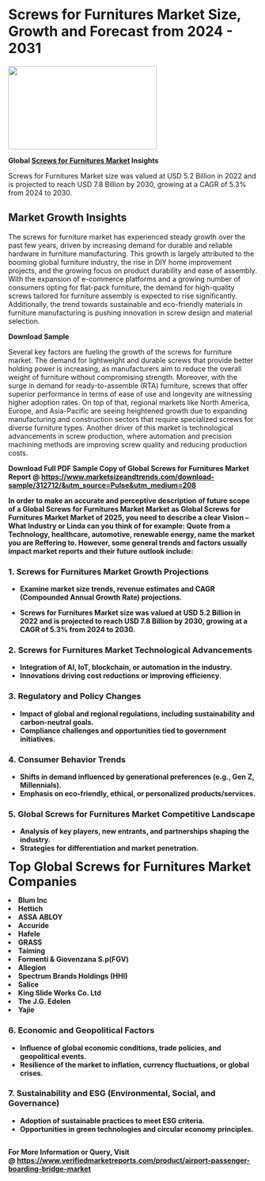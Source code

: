 <H1>Screws for Furnitures Market Size, Growth and Forecast from 2024 - 2031</H1><img class="aligncenter size-medium wp-image-584254" src="https://thirdeyenews.in/wp-content/uploads/2024/09/Global-Market-Research-300x168.jpeg" alt="" width="300" height="168" /><p><strong>Global&nbsp;<a href="https://www.marketsizeandtrends.com/download-sample/312712/&amp;utm_source=Pulse&amp;utm_medium=208">Screws for Furnitures Market</a> Insights</strong></p><p>Screws for Furnitures Market size was valued at USD 5.2 Billion in 2022 and is projected to reach USD 7.8 Billion by 2030, growing at a CAGR of 5.3% from 2024 to 2030.</p><p><h2>Market Growth Insights</h2> <p>The screws for furniture market has experienced steady growth over the past few years, driven by increasing demand for durable and reliable hardware in furniture manufacturing. This growth is largely attributed to the booming global furniture industry, the rise in DIY home improvement projects, and the growing focus on product durability and ease of assembly. With the expansion of e-commerce platforms and a growing number of consumers opting for flat-pack furniture, the demand for high-quality screws tailored for furniture assembly is expected to rise significantly. Additionally, the trend towards sustainable and eco-friendly materials in furniture manufacturing is pushing innovation in screw design and material selection.</p> <p><strong>Download Sample</strong></p> <p>Several key factors are fueling the growth of the screws for furniture market. The demand for lightweight and durable screws that provide better holding power is increasing, as manufacturers aim to reduce the overall weight of furniture without compromising strength. Moreover, with the surge in demand for ready-to-assemble (RTA) furniture, screws that offer superior performance in terms of ease of use and longevity are witnessing higher adoption rates. On top of that, regional markets like North America, Europe, and Asia-Pacific are seeing heightened growth due to expanding manufacturing and construction sectors that require specialized screws for diverse furniture types. Another driver of this market is technological advancements in screw production, where automation and precision machining methods are improving screw quality and reducing production costs.</p> <p><strong></p><p><span class=""><strong>Download Full PDF Sample Copy of Global Screws for Furnitures Market Report</strong> @ <a href="https://www.marketsizeandtrends.com/download-sample/312712/&amp;utm_source=Pulse&amp;utm_medium=208" target="_blank">https://www.marketsizeandtrends.com/download-sample/312712/&amp;utm_source=Pulse&amp;utm_medium=208</a></span></p><p>In order to make an accurate and perceptive description of future scope of a Global&nbsp;Screws for Furnitures Market Market as Global&nbsp;Screws for Furnitures Market Market of 2025, you need to describe a clear Vision &ndash; What Industry or Linda can you think of for example: Quote from a Technology, healthcare, automotive, renewable energy, name the market you are Reffering to. However, some general trends and factors usually impact market reports and their future outlook include:</p><h3>1.&nbsp;<strong>Screws for Furnitures Market Growth Projections</strong></h3><ul><li>Examine market size trends, revenue estimates and CAGR (Compounded Annual Growth Rate) projections.</li><li><p>Screws for Furnitures Market size was valued at USD 5.2 Billion in 2022 and is projected to reach USD 7.8 Billion by 2030, growing at a CAGR of 5.3% from 2024 to 2030.</p></li></ul><h3>2.&nbsp;<strong>Screws for Furnitures Market Technological Advancements</strong></h3><ul><li>Integration of AI, IoT, blockchain, or automation in the industry.</li><li>Innovations driving cost reductions or improving efficiency.</li></ul><h3>3.&nbsp;<strong>Regulatory and Policy Changes</strong></h3><ul><li>Impact of global and regional regulations, including sustainability and carbon-neutral goals.</li><li>Compliance challenges and opportunities tied to government initiatives.</li></ul><h3>4.&nbsp;<strong>Consumer Behavior Trends</strong></h3><ul><li>Shifts in demand influenced by generational preferences (e.g., Gen Z, Millennials).</li><li>Emphasis on eco-friendly, ethical, or personalized products/services.</li></ul><h3>5.&nbsp;<strong>Global Screws for Furnitures Market Competitive Landscape</strong></h3><ul><li>Analysis of key players, new entrants, and partnerships shaping the industry.</li><li>Strategies for differentiation and market penetration.</li></ul><p data-pm-slice="1 1 []"><span style="color: inherit; font-family: inherit; font-size: 25px;">Top Global Screws for Furnitures Market Companies</span></p><div class="" data-test-id=""><p><li>Blum Inc</li><li> Hettich</li><li> ASSA ABLOY</li><li> Accuride</li><li> Hafele</li><li> GRASS</li><li> Taiming</li><li> Formenti & Giovenzana S.p(FGV)</li><li> Allegion</li><li> Spectrum Brands Holdings (HHI)</li><li> Salice</li><li> King Slide Works Co. Ltd</li><li> The J.G. Edelen</li><li> Yajie</li></p></div><h3>6.&nbsp;<strong>Economic and Geopolitical Factors</strong></h3><ul><li>Influence of global economic conditions, trade policies, and geopolitical events.</li><li>Resilience of the market to inflation, currency fluctuations, or global crises.</li></ul><h3>7.&nbsp;<strong>Sustainability and ESG (Environmental, Social, and Governance)</strong></h3><ul><li>Adoption of sustainable practices to meet ESG criteria.</li><li>Opportunities in green technologies and circular economy principles.</li></ul><h2><strong style="font-size: 14px;">For More Information or Query, Visit @&nbsp;</strong><a style="background-color: #ffffff; font-size: 14px;" href="https://www.marketsizeandtrends.com/report/screws-for-furnitures-market/" target="_blank">https://www.verifiedmarketreports.com/product/airport-passenger-boarding-bridge-market</a></h2>
